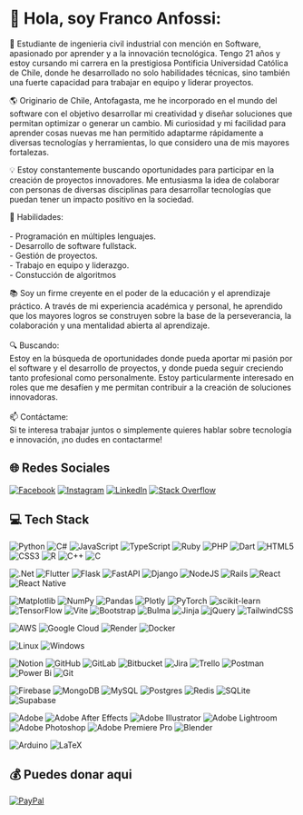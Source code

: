 # 👋 Hola, soy Franco Anfossi:
🚀 Estudiante de ingenieria civil industrial con mención en Software, apasionado por aprender y a la innovación tecnológica. Tengo 21 años y estoy cursando mi carrera en la prestigiosa Pontificia Universidad Católica de Chile, donde he desarrollado no solo habilidades técnicas, sino también una fuerte capacidad para trabajar en equipo y liderar proyectos.

🌎 Originario de Chile, Antofagasta, me he incorporado en el mundo del software con el objetivo desarrollar mi creatividad y diseñar soluciones que permitan optimizar o generar un cambio. Mi curiosidad y mi facilidad para aprender cosas nuevas me han permitido adaptarme rápidamente a diversas tecnologías y herramientas, lo que considero una de mis mayores fortalezas.

💡 Estoy constantemente buscando oportunidades para participar en la creación de proyectos innovadores. Me entusiasma la idea de colaborar con personas de diversas disciplinas para desarrollar tecnologías que puedan tener un impacto positivo en la sociedad.

🔨 Habilidades:<br><br>- Programación en múltiples lenguajes.<br>- Desarrollo de software fullstack.<br>- Gestión de proyectos.<br>- Trabajo en equipo y liderazgo.<br>- Constucción de algoritmos

📚 Soy un firme creyente en el poder de la educación y el aprendizaje práctico. A través de mi experiencia académica y personal, he aprendido que los mayores logros se construyen sobre la base de la perseverancia, la colaboración y una mentalidad abierta al aprendizaje.<br><br>🔍 Buscando:<br>Estoy en la búsqueda de oportunidades donde pueda aportar mi pasión por el software y el desarrollo de proyectos, y donde pueda seguir creciendo tanto profesional como personalmente. Estoy particularmente interesado en roles que me desafíen y me permitan contribuir a la creación de soluciones innovadoras.<br><br>📫 Contáctame:<br>Si te interesa trabajar juntos o simplemente quieres hablar sobre tecnología e innovación, ¡no dudes en contactarme!


## 🌐 Redes Sociales
[![Facebook](https://img.shields.io/badge/Facebook-%231877F2.svg?logo=Facebook&logoColor=white)](https://facebook.com/franco.anfossisignorelli) [![Instagram](https://img.shields.io/badge/Instagram-%23E4405F.svg?logo=Instagram&logoColor=white)](https://instagram.com/franco_anfossi) [![LinkedIn](https://img.shields.io/badge/LinkedIn-%230077B5.svg?logo=linkedin&logoColor=white)](https://linkedin.com/in/franco-anfossi) [![Stack Overflow](https://img.shields.io/badge/-Stackoverflow-FE7A16?logo=stack-overflow&logoColor=white)](https://stackoverflow.com/users/23476953) 

## 💻 Tech Stack
![Python](https://img.shields.io/badge/python-3670A0?style=flat-square&logo=python&logoColor=ffdd54) ![C#](https://img.shields.io/badge/c%23-%23239120.svg?style=flat-square&logo=csharp&logoColor=white) ![JavaScript](https://img.shields.io/badge/javascript-%23323330.svg?style=flat-square&logo=javascript&logoColor=%23F7DF1E) ![TypeScript](https://img.shields.io/badge/typescript-%23007ACC.svg?style=flat-square&logo=typescript&logoColor=white) ![Ruby](https://img.shields.io/badge/ruby-%23CC342D.svg?style=flat-square&logo=ruby&logoColor=white) ![PHP](https://img.shields.io/badge/php-%23777BB4.svg?style=flat-square&logo=php&logoColor=white) ![Dart](https://img.shields.io/badge/dart-%230175C2.svg?style=flat-square&logo=dart&logoColor=white) ![HTML5](https://img.shields.io/badge/html5-%23E34F26.svg?style=flat-square&logo=html5&logoColor=white) ![CSS3](https://img.shields.io/badge/css3-%231572B6.svg?style=flat-square&logo=css3&logoColor=white) ![R](https://img.shields.io/badge/R-%23276DC3.svg?style=flat-square&logo=r&logoColor=white) ![C++](https://img.shields.io/badge/C++-%2300599C.svg?style=flat-square&logo=c%2B%2B&logoColor=white) ![C](https://img.shields.io/badge/C-00599C?style=flat-square&logo=c&logoColor=white) 

![.Net](https://img.shields.io/badge/.NET-5C2D91?style=flat-square&logo=.net&logoColor=white) ![Flutter](https://img.shields.io/badge/Flutter-%2302569B.svg?style=flat-square&logo=Flutter&logoColor=white) ![Flask](https://img.shields.io/badge/flask-%23000.svg?style=flat-square&logo=flask&logoColor=white) ![FastAPI](https://img.shields.io/badge/FastAPI-005571?style=flat-square&logo=fastapi) ![Django](https://img.shields.io/badge/django-%23092E20.svg?style=flat-square&logo=django&logoColor=white) ![NodeJS](https://img.shields.io/badge/node.js-6DA55F?style=flat-square&logo=node.js&logoColor=white) ![Rails](https://img.shields.io/badge/rails-%23CC0000.svg?style=flat-square&logo=ruby-on-rails&logoColor=white) ![React](https://img.shields.io/badge/react-%2320232a.svg?style=flat-square&logo=react&logoColor=%2361DAFB) ![React Native](https://img.shields.io/badge/react_native-%2320232a.svg?style=flat-square&logo=react&logoColor=%2361DAFB) 


![Matplotlib](https://img.shields.io/badge/Matplotlib-%23ffffff.svg?style=flat-square&logo=Matplotlib&logoColor=black) ![NumPy](https://img.shields.io/badge/numpy-%23013243.svg?style=flat-square&logo=numpy&logoColor=white) ![Pandas](https://img.shields.io/badge/pandas-%23150458.svg?style=flat-square&logo=pandas&logoColor=white) ![Plotly](https://img.shields.io/badge/Plotly-%233F4F75.svg?style=flat-square&logo=plotly&logoColor=white) ![PyTorch](https://img.shields.io/badge/PyTorch-%23EE4C2C.svg?style=flat-square&logo=PyTorch&logoColor=white) ![scikit-learn](https://img.shields.io/badge/scikit--learn-%23F7931E.svg?style=flat-square&logo=scikit-learn&logoColor=white) ![TensorFlow](https://img.shields.io/badge/TensorFlow-%23FF6F00.svg?style=flat-square&logo=TensorFlow&logoColor=white) ![Vite](https://img.shields.io/badge/vite-%23646CFF.svg?style=flat-square&logo=vite&logoColor=white) ![Bootstrap](https://img.shields.io/badge/bootstrap-%238511FA.svg?style=flat-square&logo=bootstrap&logoColor=white) ![Bulma](https://img.shields.io/badge/bulma-00D0B1?style=flat-square&logo=bulma&logoColor=white) ![Jinja](https://img.shields.io/badge/jinja-white.svg?style=flat-square&logo=jinja&logoColor=black) ![jQuery](https://img.shields.io/badge/jquery-%230769AD.svg?style=flat-square&logo=jquery&logoColor=white) ![TailwindCSS](https://img.shields.io/badge/tailwindcss-%2338B2AC.svg?style=flat-square&logo=tailwind-css&logoColor=white) 

![AWS](https://img.shields.io/badge/AWS-%23FF9900.svg?style=flat-square&logo=amazon-aws&logoColor=white) ![Google Cloud](https://img.shields.io/badge/GoogleCloud-%234285F4.svg?style=flat-square&logo=google-cloud&logoColor=white) ![Render](https://img.shields.io/badge/Render-%46E3B7.svg?style=flat-square&logo=render&logoColor=white) ![Docker](https://img.shields.io/badge/docker-%230db7ed.svg?style=flat-square&logo=docker&logoColor=white) 

![Linux](https://img.shields.io/badge/Linux-FCC624?style=flat-square&logo=linux&logoColor=black) ![Windows](https://img.shields.io/badge/Windows-0078D6?style=flat-square&logo=windows&logoColor=white) 

![Notion](https://img.shields.io/badge/Notion-%23000000.svg?style=flat-square&logo=notion&logoColor=white) ![GitHub](https://img.shields.io/badge/github-%23121011.svg?style=flat-square&logo=github&logoColor=white) ![GitLab](https://img.shields.io/badge/gitlab-%23181717.svg?style=flat-square&logo=gitlab&logoColor=red) ![Bitbucket](https://img.shields.io/badge/bitbucket-%230047B3.svg?style=flat-square&logo=bitbucket&logoColor=white) ![Jira](https://img.shields.io/badge/Jira-0052CC?style=flat-square&logo=jira&logoColor=white) ![Trello](https://img.shields.io/badge/Trello-0079BF?style=flat-square&logo=trello&logoColor=white) ![Postman](https://img.shields.io/badge/Postman-FF6C37?style=flat-square&logo=postman&logoColor=white) ![Power Bi](https://img.shields.io/badge/power_bi-F2C811?style=flat-square&logo=powerbi&logoColor=black) ![Git](https://img.shields.io/badge/git-%23F05032.svg?style=flat-square&logo=git&logoColor=white) 


![Firebase](https://img.shields.io/badge/Firebase-039BE5?style=flat-square&logo=Firebase&logoColor=yellow) ![MongoDB](https://img.shields.io/badge/MongoDB-%234ea94b.svg?style=flat-square&logo=mongodb&logoColor=white) ![MySQL](https://img.shields.io/badge/mysql-%2300000f.svg?style=flat-square&logo=mysql&logoColor=white) ![Postgres](https://img.shields.io/badge/postgres-%23316192.svg?style=flat-square&logo=postgresql&logoColor=white) ![Redis](https://img.shields.io/badge/redis-%23DD0031.svg?style=flat-square&logo=redis&logoColor=white) ![SQLite](https://img.shields.io/badge/sqlite-%2307405e.svg?style=flat-square&logo=sqlite&logoColor=white) ![Supabase](https://img.shields.io/badge/Supabase-3ECF8E?style=flat-square&logo=supabase&logoColor=white) 

![Adobe](https://img.shields.io/badge/adobe-%23FF0000.svg?style=flat-square&logo=adobe&logoColor=white) ![Adobe After Effects](https://img.shields.io/badge/Adobe%20After%20Effects-9999FF.svg?style=flat-square&logo=Adobe%20After%20Effects&logoColor=white) ![Adobe Illustrator](https://img.shields.io/badge/adobe%20illustrator-%23FF9A00.svg?style=flat-square&logo=adobe%20illustrator&logoColor=white) ![Adobe Lightroom](https://img.shields.io/badge/Adobe%20Lightroom-31A8FF.svg?style=flat-square&logo=Adobe%20Lightroom&logoColor=white) ![Adobe Photoshop](https://img.shields.io/badge/adobe%20photoshop-%2331A8FF.svg?style=flat-square&logo=adobe%20photoshop&logoColor=white) ![Adobe Premiere Pro](https://img.shields.io/badge/Adobe%20Premiere%20Pro-9999FF.svg?style=flat-square&logo=Adobe%20Premiere%20Pro&logoColor=white) ![Blender](https://img.shields.io/badge/blender-%23F5792A.svg?style=flat-square&logo=blender&logoColor=white)

![Arduino](https://img.shields.io/badge/Arduino-00979D?style=flat-square&logo=arduino&logoColor=white) ![LaTeX](https://img.shields.io/badge/latex-%23008080.svg?style=flat-square&logo=latex&logoColor=white) 

## 💰 Puedes donar aqui
[![PayPal](https://img.shields.io/badge/PayPal-00457C?style=for-the-badge&logo=paypal&logoColor=white)](https://paypal.me/FrancoAnfossi) 
